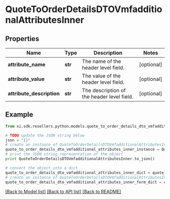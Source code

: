 # QuoteToOrderDetailsDTOVmfadditionalAttributesInner


## Properties

Name | Type | Description | Notes
------------ | ------------- | ------------- | -------------
**attribute_name** | **str** | The name of the header level field. | [optional] 
**attribute_value** | **str** | The value of the header level field. | [optional] 
**attribute_description** | **str** | The description of the header level field. | [optional] 

## Example

```python
from xi.sdk.resellers.python.models.quote_to_order_details_dto_vmfadditional_attributes_inner import QuoteToOrderDetailsDTOVmfadditionalAttributesInner

# TODO update the JSON string below
json = "{}"
# create an instance of QuoteToOrderDetailsDTOVmfadditionalAttributesInner from a JSON string
quote_to_order_details_dto_vmfadditional_attributes_inner_instance = QuoteToOrderDetailsDTOVmfadditionalAttributesInner.from_json(json)
# print the JSON string representation of the object
print QuoteToOrderDetailsDTOVmfadditionalAttributesInner.to_json()

# convert the object into a dict
quote_to_order_details_dto_vmfadditional_attributes_inner_dict = quote_to_order_details_dto_vmfadditional_attributes_inner_instance.to_dict()
# create an instance of QuoteToOrderDetailsDTOVmfadditionalAttributesInner from a dict
quote_to_order_details_dto_vmfadditional_attributes_inner_form_dict = quote_to_order_details_dto_vmfadditional_attributes_inner.from_dict(quote_to_order_details_dto_vmfadditional_attributes_inner_dict)
```
[[Back to Model list]](../README.md#documentation-for-models) [[Back to API list]](../README.md#documentation-for-api-endpoints) [[Back to README]](../README.md)


